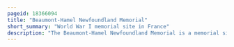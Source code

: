 ```yaml
---
pageid: 18366094
title: "Beaumont-Hamel Newfoundland Memorial"
short_summary: "World War I memorial site in France"
description: "The Beaumont-Hamel Newfoundland Memorial is a memorial site in France dedicated to the commemoration of Dominion of Newfoundland forces members who were killed during World War I. The 74-acre preserved battlefield park encompasses the grounds over which the Newfoundland Regiment made their unsuccessful attack on 1 July 1916 during the first day of the Battle of the Somme."
---
```

